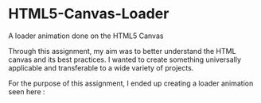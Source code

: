 # HTML5-Canvas-Loader
A loader animation done on the HTML5 Canvas 

Through this assignment, my aim was to better understand the HTML canvas and its best practices. I wanted to create something universally applicable and transferable to a wide variety of projects. 

For the purpose of this assignment, I ended up creating a loader animation seen here : 


